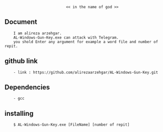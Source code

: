                                 << in the name of god >>

## Document
        I am alireza arzehgar.
        AL-Windows-Gun-Key.exe can attack with Telegram.
        you shold Enter any argument for example a word file and number of repit.

## github link
        - link : https://github.com/alirezaarzehgar/AL-Windows-Gun-Key.git

## Dependencies
        - gcc

## installing
        $ AL-Windows-Gun-Key.exe [FileName] [number of repit]

